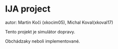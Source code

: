 # IJA project
autor: Martin Koči (xkocim05), Michal Koval(xkoval17)

Tento projekt je simulátor dopravy.

Obchádzaky neboli implementované.

